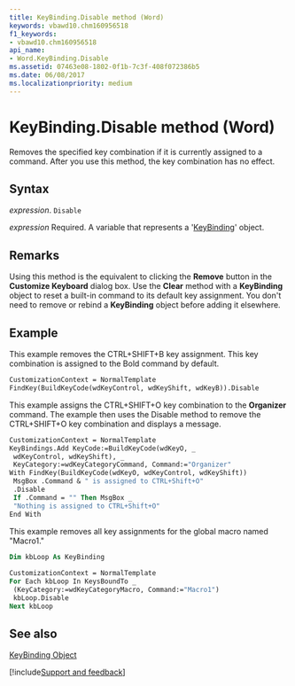 ```yaml
---
title: KeyBinding.Disable method (Word)
keywords: vbawd10.chm160956518
f1_keywords:
- vbawd10.chm160956518
api_name:
- Word.KeyBinding.Disable
ms.assetid: 07463e08-1802-0f1b-7c3f-408f072386b5
ms.date: 06/08/2017
ms.localizationpriority: medium
---
```



# KeyBinding.Disable method (Word)

Removes the specified key combination if it is currently assigned to a command. After you use this method, the key combination has no effect.


## Syntax

_expression_. `Disable`

_expression_ Required. A variable that represents a '[KeyBinding](Word.KeyBinding.md)' object.


## Remarks

Using this method is the equivalent to clicking the **Remove** button in the **Customize Keyboard** dialog box. Use the **Clear** method with a **KeyBinding** object to reset a built-in command to its default key assignment. You don't need to remove or rebind a **KeyBinding** object before adding it elsewhere.


## Example

This example removes the CTRL+SHIFT+B key assignment. This key combination is assigned to the Bold command by default.


```vb
CustomizationContext = NormalTemplate 
FindKey(BuildKeyCode(wdKeyControl, wdKeyShift, wdKeyB)).Disable
```

This example assigns the CTRL+SHIFT+O key combination to the **Organizer** command. The example then uses the Disable method to remove the CTRL+SHIFT+O key combination and displays a message.




```vb
CustomizationContext = NormalTemplate 
KeyBindings.Add KeyCode:=BuildKeyCode(wdKeyO, _ 
 wdKeyControl, wdKeyShift), _ 
 KeyCategory:=wdKeyCategoryCommand, Command:="Organizer" 
With FindKey(BuildKeyCode(wdKeyO, wdKeyControl, wdKeyShift)) 
 MsgBox .Command & " is assigned to CTRL+Shift+O" 
 .Disable 
 If .Command = "" Then MsgBox _ 
 "Nothing is assigned to CTRL+Shift+O" 
End With
```

This example removes all key assignments for the global macro named "Macro1."




```vb
Dim kbLoop As KeyBinding 
 
CustomizationContext = NormalTemplate 
For Each kbLoop In KeysBoundTo _ 
 (KeyCategory:=wdKeyCategoryMacro, Command:="Macro1") 
 kbLoop.Disable 
Next kbLoop
```


## See also


[KeyBinding Object](Word.KeyBinding.md)

[!include[Support and feedback](~/includes/feedback-boilerplate.md)]